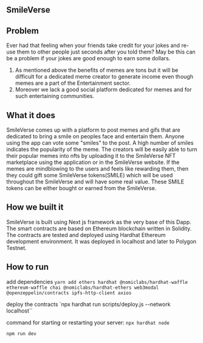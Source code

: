 ## SmileVerse

## Problem
Ever had that feeling when your friends take credit for your jokes and re-use them to other people just seconds after you told them? May be this can be a problem if your jokes are good enough to earn some dollars. 
1. As mentioned above the benefits of memes are tons but it will be difficult for a dedicated meme creator to generate income even though memes are a part of the Entertainment sector.
2. Moreover we lack a good social platform dedicated for memes and for such entertaining communities.
 
## What it does
SmileVerse comes up with a platform to post memes and gifs that are dedicated to bring a smile on peoples face and entertain them. Anyone using the app can vote some "smiles" to the post. A high number of smiles indicates the popularity of the meme.
The creators will be easily able to turn their popular memes into nfts by uploading it to the SmileVerse NFT marketplace using the application or in the SmileVerse website.
If the memes are mindblowing to the users and feels like rewarding them, then they could gift some SmileVerse tokens(SMILE) which will be used throughout the SmileVerse and will have some real value. These SMILE tokens can be either bought or earned from the SmileVerse.

## How we built it
SmileVerse is built using Next js framework as the very base of this Dapp. The smart contracts are based on Ethereum blockchain written in Solidity. The contracts are tested and deployed using Hardhat Ethereum development environment. It was deployed in localhost and later to Polygon Testnet.

## How to run
add dependencies
`yarn add ethers hardhat @nomiclabs/hardhat-waffle ethereum-waffle chai @nomiclabs/hardhat-ethers web3modal @openzeppelin/contracts ipfs-http-client axios` 

deploy the contracts
`npx hardhat run scripts/deploy.js --network localhost``

command for starting or restarting your server:
`npx hardhat node`

`npm run dev`
